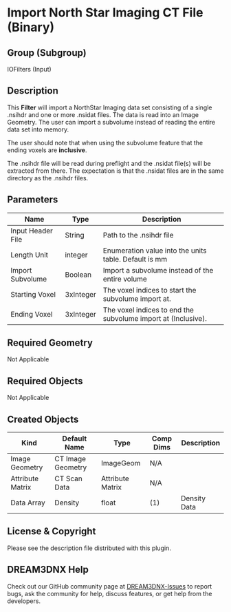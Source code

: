 # Import North Star Imaging CT File (Binary)

## Group (Subgroup)

IOFilters (Input)

## Description

This **Filter** will import a NorthStar Imaging data set consisting of a single .nsihdr and one or more .nsidat files. The data is read into an Image Geometry. The user can import a subvolume instead of reading the entire data set into memory.

The user should note that when using the subvolume feature that the ending voxels are **inclusive**.

The .nsihdr file will be read during preflight and the .nsidat file(s) will be extracted from there. The expectation is that the .nsidat files are in the same directory as the .nsihdr files.

## Parameters

| Name | Type | Description |
|------------|------| --------------------------------- |
| Input Header File | String | Path to the .nsihdr file |
| Length Unit | integer | Enumeration value into the units table. Default is mm |
| Import Subvolume | Boolean | Import a subvolume instead of the entire volume |
| Starting Voxel | 3xInteger | The voxel indices to start the subvolume import at. |
| Ending Voxel | 3xInteger | The voxel indices to end the subvolume import at (Inclusive). |

## Required Geometry #

Not Applicable

## Required Objects

Not Applicable

## Created Objects

| Kind                      | Default Name | Type     | Comp Dims | Description                                 |
|---------------------------|--------------|----------|--------|---------------------------------------------|
| Image Geometry | CT Image Geometry | ImageGeom | N/A |  |
|   Attribute Matrix   | CT Scan Data | Attribute Matrix | N/A |  |
| Data Array | Density | float | (1) | Density Data |

## License & Copyright

Please see the description file distributed with this plugin.

## DREAM3DNX Help

Check out our GitHub community page at [DREAM3DNX-Issues](https://github.com/BlueQuartzSoftware/DREAM3DNX-Issues) to report bugs, ask the community for help, discuss features, or get help from the developers.
